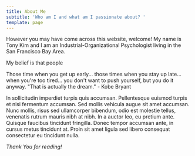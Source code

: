```yaml
---
title: About Me
subtitle: 'Who am I and what am I passionate about? '
template: page
---
```

However you may have come across this website, welcome! My name is Tony Kim and I am an Industrial-Organizational Psychologist living in the San Francisco Bay Area. 

My belief is that people 

>
Those time when you get up early... those times when you stay up late... when you're too tired... you don't want to push yourself, but you do it anyway.
"That is actually the dream." - Kobe Bryant 



In sollicitudin imperdiet turpis quis accumsan. Pellentesque euismod turpis et nisi fermentum accumsan. Sed mollis vehicula augue sit amet accumsan. Nunc mollis, risus sed ullamcorper bibendum, odio est molestie tellus, venenatis rutrum mauris nibh at nibh. In a auctor leo, eu pretium ante. Quisque faucibus tincidunt fringilla. Donec tempor accumsan ante, in cursus metus tincidunt at. Proin sit amet ligula sed libero consequat consectetur eu tincidunt nulla. 

*Thank You for reading!*
